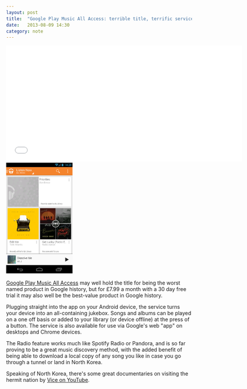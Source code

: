 ```yaml
---
layout: post
title:  "Google Play Music All Access: terrible title, terrific service"
date:   2013-08-09 14:30
category: note
---
```


<iframe width="640" height="315" src="//www.youtube.com/embed/2o-bAHQs1cc" frameborder="0" allowfullscreen="1"> </iframe>

<img src="/static/images/sVWe3ny.png" height="300px" class="float-left" />

[Google Play Music All Access](https://play.google.com/about/music/) may well hold the title for being the worst named product in Google history, but for £7.99 a month with a 30 day free trial it may also well be the best-value product in Google history.

Plugging straight into the app on your Android device, the service turns your device into an all-containing jukebox. Songs and albums can be played on a one off basis or added to your library (or device offline) at the press of a button. The service is also available for use via Google's web "app" on desktops and Chrome devices.

The Radio feature works much like Spotify Radio or Pandora, and is so far proving to be a great music discovery method, with the added benefit of being able to download a local copy of any song you like in case you go through a tunnel or land in North Korea.

Speaking of North Korea, there's some great documentaries on visiting the hermit nation by [Vice on YouTube](http://www.vice.com/the-vice-guide-to-travel/vice-guide-to-north-korea-1-of-3).